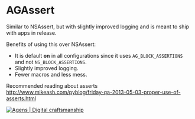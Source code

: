 AGAssert
========

Similar to NSAssert, but with slightly improved logging and is meant to ship with apps in release.

Benefits of using this over NSAssert:

- It is default **on** in all configurations since it uses `AG_BLOCK_ASSERTIONS` and not `NS_BLOCK_ASSERTIONS`.
- Slightly improved logging.
- Fewer macros and less mess.


Recommended reading about asserts http://www.mikeash.com/pyblog/friday-qa-2013-05-03-proper-use-of-asserts.html

[![Agens | Digital craftsmanship](http://static.agens.no/images/agens_logo_w_slogan_avenir_small.png)](http://agens.no/)
